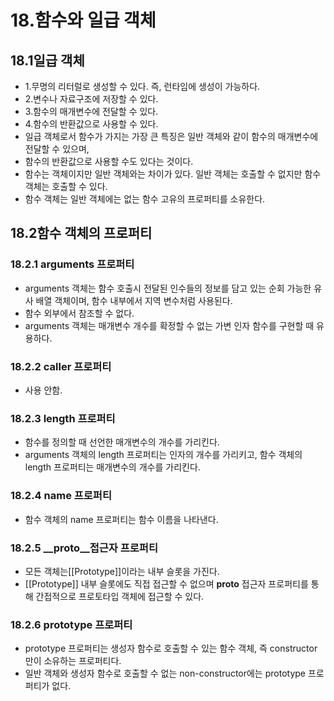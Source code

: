 # 18.함수와 일급 객체

## 18.1일급 객체
- 1.무명의 리터럴로 생성할 수 있다. 즉, 런타임에 생성이 가능하다.
- 2.변수나 자료구조에 저장할 수 있다.
- 3.함수의 매개변수에 전달할 수 있다.
- 4.함수의 반환값으로 사용할 수 있다.
- 일급 객체로서 함수가 가지는 가장 큰 특징은 일반 객체와 같이 함수의 매개변수에 전달할 수 있으며,
- 함수의 반환값으로 사용할 수도 있다는 것이다.
- 함수는 객체이지만 일반 객체와는 차이가 있다. 일반 객체는 호출할 수 없지만 함수 객체는 호출할 수 있다.
- 함수 객체는 일반 객체에는 없는 함수 고유의 프로퍼티를 소유한다.

## 18.2함수 객체의 프로퍼티
### 18.2.1 arguments 프로퍼티
- arguments 객체는 함수 호출시 전달된 인수들의 정보를 담고 있는 순회 가능한 유사 배열 객체이며, 함수 내부에서 지역 변수처럼 사용된다.
- 함수 외부에서 참조할 수 없다.
- arguments 객체는 매개변수 개수를 확정할 수 없는 가변 인자 함수를 구현할 때 유용하다.
### 18.2.2 caller 프로퍼티
- 사용 안함.
### 18.2.3 length 프로퍼티
- 함수를 정의할 때 선언한 매개변수의 개수를 가리킨다.
- arguments 객체의 length 프로퍼티는 인자의 개수를 가리키고, 함수 객체의 length 프로퍼티는 매개변수의 개수를 가리킨다.
### 18.2.4 name 프로퍼티
- 함수 객체의 name 프로퍼티는 함수 이름을 나타낸다.
### 18.2.5 __proto__접근자 프로퍼티
- 모든 객체는[[Prototype]]이라는 내부 슬롯을 가진다.
- [[Prototype]] 내부 슬롯에도 직접 접근할 수 없으며 __proto__ 접근자 프로퍼티를 통해 간접적으로 프로토타입 객체에 접근할 수 있다.
### 18.2.6 prototype 프로퍼티
- prototype 프로퍼티는 생성자 함수로 호출할 수 있는 함수 객체, 즉 constructor만이 소유하는 프로퍼티다.
- 일반 객체와 생성자 함수로 호출할 수 없는 non-constructor에는 prototype 프로퍼티가 없다.
